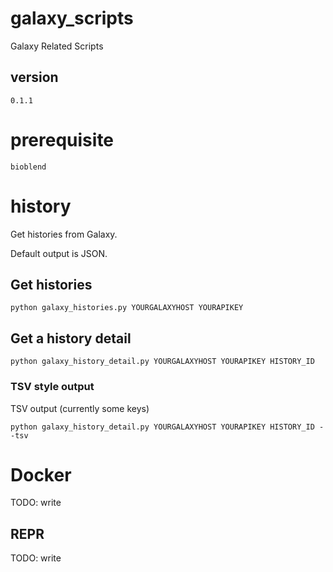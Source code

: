 # galaxy_scripts
Galaxy Related Scripts

## version

```
0.1.1
```

# prerequisite

```
bioblend
```

# history

Get histories from Galaxy.

Default output is JSON.

## Get histories

```
python galaxy_histories.py YOURGALAXYHOST YOURAPIKEY
```

## Get a history detail

```
python galaxy_history_detail.py YOURGALAXYHOST YOURAPIKEY HISTORY_ID
```

### TSV style output

TSV output (currently some keys)

```
python galaxy_history_detail.py YOURGALAXYHOST YOURAPIKEY HISTORY_ID --tsv
```


# Docker

TODO: write


## REPR

TODO: write
